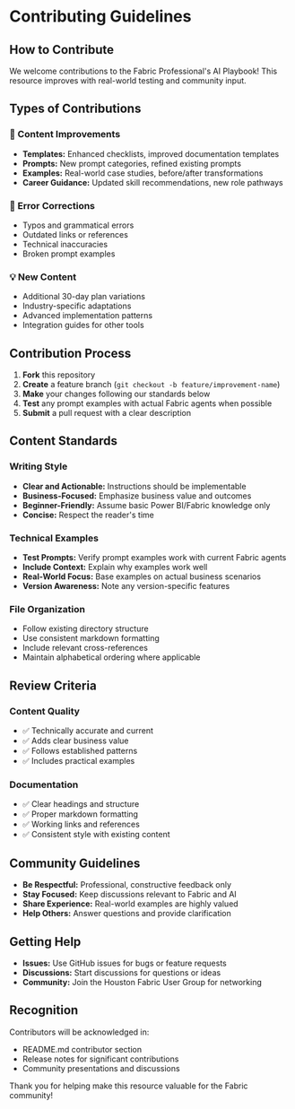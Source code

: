 # Contributing Guidelines

## How to Contribute

We welcome contributions to the Fabric Professional's AI Playbook! This resource improves with real-world testing and community input.

## Types of Contributions

### 📝 Content Improvements
- **Templates:** Enhanced checklists, improved documentation templates
- **Prompts:** New prompt categories, refined existing prompts
- **Examples:** Real-world case studies, before/after transformations
- **Career Guidance:** Updated skill recommendations, new role pathways

### 🐛 Error Corrections
- Typos and grammatical errors
- Outdated links or references
- Technical inaccuracies
- Broken prompt examples

### 💡 New Content
- Additional 30-day plan variations
- Industry-specific adaptations
- Advanced implementation patterns
- Integration guides for other tools

## Contribution Process

1. **Fork** this repository
2. **Create** a feature branch (`git checkout -b feature/improvement-name`)
3. **Make** your changes following our standards below
4. **Test** any prompt examples with actual Fabric agents when possible
5. **Submit** a pull request with a clear description

## Content Standards

### Writing Style
- **Clear and Actionable:** Instructions should be implementable
- **Business-Focused:** Emphasize business value and outcomes
- **Beginner-Friendly:** Assume basic Power BI/Fabric knowledge only
- **Concise:** Respect the reader's time

### Technical Examples
- **Test Prompts:** Verify prompt examples work with current Fabric agents
- **Include Context:** Explain why examples work well
- **Real-World Focus:** Base examples on actual business scenarios
- **Version Awareness:** Note any version-specific features

### File Organization
- Follow existing directory structure
- Use consistent markdown formatting
- Include relevant cross-references
- Maintain alphabetical ordering where applicable

## Review Criteria

### Content Quality
- ✅ Technically accurate and current
- ✅ Adds clear business value  
- ✅ Follows established patterns
- ✅ Includes practical examples

### Documentation
- ✅ Clear headings and structure
- ✅ Proper markdown formatting
- ✅ Working links and references
- ✅ Consistent style with existing content

## Community Guidelines

- **Be Respectful:** Professional, constructive feedback only
- **Stay Focused:** Keep discussions relevant to Fabric and AI
- **Share Experience:** Real-world examples are highly valued
- **Help Others:** Answer questions and provide clarification

## Getting Help

- **Issues:** Use GitHub issues for bugs or feature requests
- **Discussions:** Start discussions for questions or ideas
- **Community:** Join the Houston Fabric User Group for networking

## Recognition

Contributors will be acknowledged in:
- README.md contributor section
- Release notes for significant contributions
- Community presentations and discussions

Thank you for helping make this resource valuable for the Fabric community!